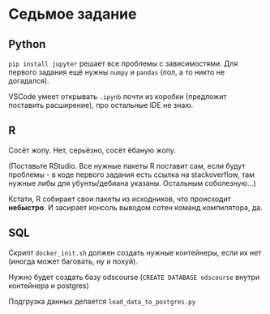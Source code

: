 # Седьмое задание

## Python
`pip install jupyter` решает все проблемы с зависимостями. Для первого задания ещё нужны `numpy` и `pandas` (лол, а то никто не догадался).

VSCode умеет открывать `.ipynb` почти из коробки (предложит поставить расширение), про остальные IDE не знаю.

## R
Сосёт жопу. Нет, серьёзно, сосёт ёбаную жопу.

(Поставьте RStudio. Все нужные пакеты R поставит сам, если будут проблемы - в коде первого задания есть ссылка на stackoverflow, там нужные либы для убунты/дебиана указаны. Остальным соболезную...)

Кстати, R собирает свои пакеты из исходников, что происходит **небыстро**. И засирает консоль выводом сотен команд компилятора, да.

## SQL
Скрипт `docker_init.sh` должен создать нужные контейнеры, если их нет (иногда может баговать, ну и похуй).

Нужно будет создать базу odscourse (`CREATE DATABASE odscourse` внутри контейнера и postgres)

Подгрузка данных делается `load_data_to_postgres.py`
